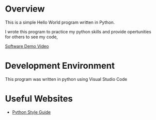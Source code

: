 # Overview

This is a simple Hello World program written in Python.

I wrote this program to practice my python skills and provide opertunities for others to see my code,


[Software Demo Video](https://youtu.be/vQ72ucF0rMU)

# Development Environment

This program was written in python using Visual Studio Code

# Useful Websites

* [Python Style Guide](https://peps.python.org/pep-0008/)